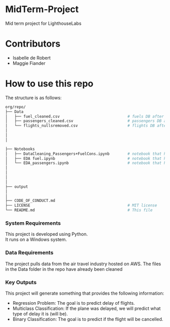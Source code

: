 # MidTerm-Project
Mid term project for LighthouseLabs

# Contributors
- Isabelle de Robert
- Maggie Fiander

# How to use this repo
The structure is as follows:

```bash
org/repo/
├── Data
│   ├── fuel_cleaned.csv                              # fuels DB after cleanining
│   ├── passengers_cleaned.csv                        # passengers DB after cleanining
│   └── flights_nullsremoved.csv                      # flights DB after cleaning
│
│
│

├── Notebooks
│   ├── DataCleaning_Passengers+FuelCons.ipynb        # notebook that has the files passengers_cleaned.csv and fuel_cleaned.csv as outputs           
│   ├── EDA fuel.ipynb                                # notebook that has fuel_cleaned.csv as input
│   └── EDA_passengers.ipynb                          # notebook that has passengers_cleaned.csv as input
│
│
│
│
├── output   
│
│
├── CODE_OF_CONDUCT.md 
├── LICENSE                                           # MIT license 
└── README.md                                         # This file
```

### System Requirements

This project is developed using Python.  
It runs on a Windows system.

### Data Requirements

The project pulls data from the air travel industry hosted on AWS.
The files in the Data folder in the repo have already been cleaned
### Key Outputs

This project will generate something that provides the following information:
- Regression Problem: The goal is to predict delay of flights.
- Multiclass Classification: If the plane was delayed, we will predict what type of delay it is (will be).
- Binary Classification: The goal is to predict if the flight will be cancelled.
